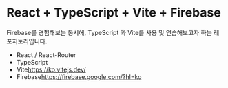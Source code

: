 # React + TypeScript + Vite + Firebase

Firebase를 경험해보는 동시에, TypeScript 과 Vite를 사용 및 연습해보고자 하는 레포지토리입니다.

- React / React-Router
- TypeScript
- Vite<a href="https://ko.vitejs.dev/">https://ko.vitejs.dev/</a>
- Firebase<a href="https://firebase.google.com/?hl=ko">https://firebase.google.com/?hl=ko</a>
